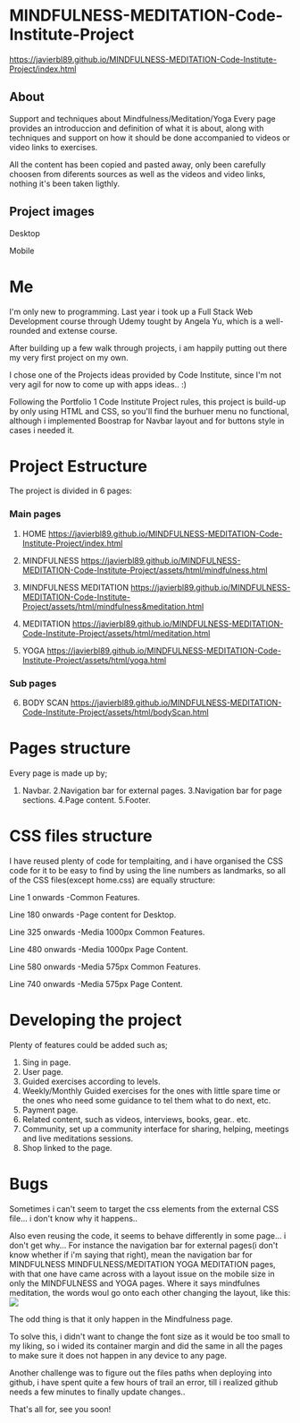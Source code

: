 # MINDFULNESS-MEDITATION-Code-Institute-Project

https://javierbl89.github.io/MINDFULNESS-MEDITATION-Code-Institute-Project/index.html

## About
Support and techniques about Mindfulness/Meditation/Yoga
Every page provides an introduccion and definition of what it is about, along with techniques and support on how it should be done accompanied to videos or video links to exercises.

All the content has been copied and pasted away, only been carefully choosen from diferents sources as well as the videos and video links, nothing it's been taken ligthly.


## Project images

Desktop
[](../images/Captura%20de%20pantalla%20(25).png)
[](../images/Captura%20de%20pantalla%20(26).png)
[](../images/Captura%20de%20pantalla%20(27).png)

Mobile
[](../images/Captura%20de%20pantalla%20(30).png)
[](../images/Captura%20de%20pantalla%20(31).png)
[](../images/Captura%20de%20pantalla%20(32).png)

# Me
I'm only new to programming. Last year i took up a Full Stack Web Development course through Udemy tought by Angela Yu, which is a well-rounded and extense course.

After building up a few walk through projects, i am happily putting out there my very first project on my own.

I chose one of the Projects ideas provided by Code Institute, since I'm not very agil for now to come up with apps ideas.. :)

Following the Portfolio 1 Code Institute Project rules, this project is build-up by only using HTML and CSS, so you'll find the burhuer menu no functional, although i implemented Boostrap for Navbar layout and for buttons style in cases i needed it.


# Project Estructure

The project is divided in 6 pages:

### Main pages
1. HOME
https://javierbl89.github.io/MINDFULNESS-MEDITATION-Code-Institute-Project/index.html

2. MINDFULNESS
https://javierbl89.github.io/MINDFULNESS-MEDITATION-Code-Institute-Project/assets/html/mindfulness.html

3. MINDFULNESS MEDITATION
https://javierbl89.github.io/MINDFULNESS-MEDITATION-Code-Institute-Project/assets/html/mindfulness&meditation.html

4. MEDITATION
https://javierbl89.github.io/MINDFULNESS-MEDITATION-Code-Institute-Project/assets/html/meditation.html

5. YOGA
https://javierbl89.github.io/MINDFULNESS-MEDITATION-Code-Institute-Project/assets/html/yoga.html

### Sub pages
6. BODY SCAN
https://javierbl89.github.io/MINDFULNESS-MEDITATION-Code-Institute-Project/assets/html/bodyScan.html

# Pages structure

Every page is made up by;

1. Navbar.
2.Navigation bar for external pages.
3.Navigation bar for page sections.
4.Page content.
5.Footer.

# CSS files structure

I have reused plenty of code for templaiting, and i have organised the CSS code for it to be easy to find by using the line numbers as landmarks, so all of the CSS files(except home.css) are equally structure:

Line 1 onwards    -Common Features.

Line 180 onwards  -Page content for Desktop.

Line 325 onwards   -Media 1000px Common Features.

Line 480 onwards    -Media 1000px Page Content.

Line 580 onwards   -Media 575px Common Features.

Line 740 onwards   -Media 575px Page Content.


# Developing the project

Plenty of features could be added such as;

1. Sing in page.
2. User page.
3. Guided exercises according to levels.
4. Weekly/Monthly Guided exercises for the ones with little spare time or the ones who need some guidance to tel them what to do next, etc.
5. Payment page.
6. Related content, such as videos, interviews, books, gear.. etc.
7. Community, set up a community interface for sharing, helping, meetings and live meditations sessions.
8. Shop linked to the page.

# Bugs

Sometimes i can't seem to target the css elements from the external CSS file... i don't know why it happens..

Also even reusing the code, it seems to behave differently in some page... i don't get why...
For instance the navigation bar for external pages(i don't know whether if i'm saying that right), mean the navigation bar for MINDFULNESS MINDFULNESS/MEDITATION YOGA MEDITATION pages, with that one have came across with a layout issue on the mobile size in only the MINDFULNESS and YOGA pages. Where it says mindfulnes meditation, the words woul go onto each other changing the layout, like this:  ![](../images/Captura%20de%20pantalla%20(24).png)

The odd thing is that it only happen in the Mindfulness page.

To solve this, i didn't want to change the font size as it would be too small to my liking, so i wided its container margin and did the same in all the pages to make sure it does not happen in any device to any page.

Another challenge was to figure out the files paths when deploying into github, i have spent quite a few hours of trail an error, till i realized github needs a few minutes to finally update changes..

That's all for, see you soon!
